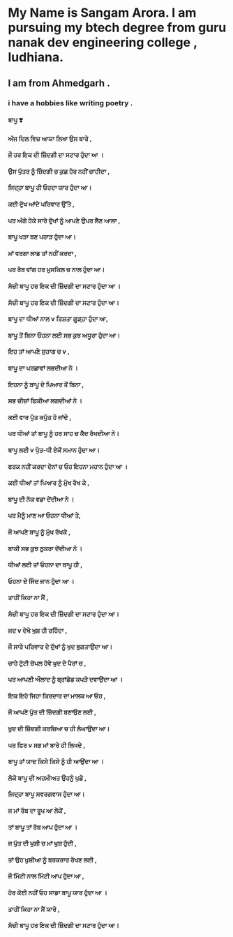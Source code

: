 # My Name is Sangam Arora. I am pursuing my btech degree from guru nanak dev engineering college , ludhiana.
## I am from Ahmedgarh .
### i have a hobbies like writing poetry .
#### ਬਾਪੂ ❣️ 

#### ਅੱਜ ਦਿਲ ਵਿਚ ਆਯਾ ਲਿਖਾ ਉਸ ਬਾਰੇ ,
#### ਜੌ ਹਰ ਇਕ ਦੀ ਜ਼ਿੰਦਗੀ ਦਾ ਸਟਾਰ ਹੁੰਦਾ ਆ ।
#### ਉਸ ਪੁੱਤਰ ਨੂੰ ਜ਼ਿੰਦਗੀ ਚ ਕੁਛ ਹੋਰ ਨਹੀਂ ਚਾਹੀਦਾ ,
#### ਜਿਦ੍ਹਾ ਬਾਪੂ ਹੀ ਓਹਦਾ ਯਾਰ ਹੁੰਦਾ ਆ।
#### ਕਈ ਦੁੱਖ ਆਂਦੇ ਪਰਿਵਾਰ ਉੱਤੇ ,
#### ਪਰ ਅੱਗੇ ਹੋਕੇ ਸਾਰੇ ਦੁੱਖਾਂ ਨੂੰ ਆਪਣੇ ਉਪਰ ਲੈਣ ਆਲਾ ,
#### ਬਾਪੂ ਖੜਾ ਬਣ ਪਹਾੜ ਹੁੰਦਾ ਆ।
#### ਮਾਂ ਵਰਗਾ ਲਾਡ ਤਾਂ ਨਹੀਂ ਕਰਦਾ ,
#### ਪਰ ਰੱਬ ਵਾਂਗ ਹਰ ਮੁਸਕਿਲ ਚ ਨਾਲ ਹੁੰਦਾ ਆ।
#### ਸੱਚੀ ਬਾਪੂ ਹਰ ਇਕ ਦੀ ਜ਼ਿੰਦਗੀ ਦਾ ਸਟਾਰ ਹੁੰਦਾ ਆ ।
#### ਸੱਚੀ ਬਾਪੂ ਹਰ ਇਕ ਦੀ ਜ਼ਿੰਦਗੀ ਦਾ ਸਟਾਰ ਹੁੰਦਾ ਆ।

#### ਬਾਪੂ ਦਾ ਧੀਆਂ ਨਾਲ v ਰਿਸ਼ਤਾ ਗੂੜ੍ਹਾ ਹੁੰਦਾ ਆ,
#### ਬਾਪੂ ਤੋਂ ਬਿਨਾ ਓਹਨਾ ਲਈ ਸਭ ਕੁਝ ਅਧੂਰਾ ਹੁੰਦਾ ਆ।
#### ਇਹ ਤਾਂ ਆਪਣੇ ਸੁਹਾਗ ਚ v ,
#### ਬਾਪੂ ਦਾ ਪਰਛਾਵਾਂ ਲਭਦੀਆ ਨੇ ।
#### ਇਹਨਾ ਨੂੰ ਬਾਪੂ ਦੇ ਪਿਆਰ ਤੋਂ ਬਿਨਾ ,
#### ਸਭ ਚੀਜ਼ਾਂ ਫਿਕੀਆ ਲਗਦੀਆਂ ਨੇ ।
#### ਕਈ ਵਾਰ ਪੁੱਤ ਕਪੁੱਤ ਹੋ ਜਾਂਦੇ ,
#### ਪਰ ਧੀਆਂ ਤਾਂ ਬਾਪੂ ਨੂੰ ਹਰ ਸਾਹ ਚ ਕੈਦ ਰੱਖਦੀਆ ਨੇ।

#### ਬਾਪੂ ਲਈ v ਪੁੱਤ-ਧੀ ਏਕੋਂ ਸਮਾਨ ਹੁੰਦਾ ਆ।
#### ਫਰਕ ਨਹੀਂ ਕਰਦਾ ਦੋਨਾਂ ਚ ਓਹ ਇਹਨਾ ਮਹਾਨ ਹੁੰਦਾ ਆ ।
#### ਕਈ ਧੀਆਂ ਤਾਂ ਪਿਆਰ ਨੂੰ ਮੁੱਖ ਰੱਖ ਕੇ ,
#### ਬਾਪੂ ਦੀ ਨੱਕ ਵਡਾ ਦੇਂਦੀਆ ਨੇ ।
#### ਪਰ ਮੈਨੂੰ ਮਾਣ ਆ ਓਹਨਾ ਧੀਆਂ ਤੇ,
#### ਜੌ ਆਪਣੇ ਬਾਪੂ ਨੂੰ ਮੁੱਖ ਰੱਖਕੇ ,
#### ਬਾਕੀ ਸਭ ਕੁਝ ਠੁਕਰਾ ਦੇਂਦੀਆ ਨੇ ।
#### ਧੀਆਂ ਲਈ ਤਾਂ ਓਹਨਾ ਦਾ ਬਾਪੂ ਹੀ ,
#### ਓਹਨਾ ਦੇ ਜਿੰਦ ਜਾਨ ਹੁੰਦਾ ਆ ।
#### ਤਾਹੀਂ ਕਿਹਾ ਨਾ ਮੈਂ ,
#### ਸੱਚੀ ਬਾਪੂ ਹਰ ਇਕ ਦੀ ਜ਼ਿੰਦਗੀ ਦਾ ਸਟਾਰ ਹੁੰਦਾ ਆ।

#### ਜਦ v ਦੇਖੋ ਖੁਸ਼ ਹੀ ਰਹਿੰਦਾ ,
#### ਜੌ ਸਾਰੇ ਪਰਿਵਾਰ ਦੇ ਦੁੱਖਾਂ ਨੂੰ ਖੁਦ ਭੁਗਤਾਉਂਦਾ ਆ।
#### ਚਾਹੇ ਟੁੱਟੀ ਚੱਪਲ ਹੋਵੇ ਖੁਦ ਦੇ ਪੈਰਾਂ ਚ ,
#### ਪਰ ਆਪਣੀ ਔਲਾਦ ਨੂੰ ਬ੍ਰਾਂਡੇਡ ਕਪੜੇ ਦਵਾਉਂਦਾ ਆ ।
#### ਇਕ ਇਹੋ ਜਿਹਾ ਕਿਰਦਾਰ ਦਾ ਮਾਲਕ ਆ ਓਹ ,
#### ਜੌ ਆਪਣੇ ਪੁੱਤ ਦੀ ਜ਼ਿੰਦਗੀ ਬਣਾਉਣ ਲਈ ,
#### ਖੁਦ ਦੀ ਜ਼ਿੰਦਗੀ ਕਰਜ਼ਿਆ ਚ ਹੀ ਲੰਘਾਉਂਦਾ ਆ।
#### ਪਰ ਫਿਰ v ਸਭ ਮਾਂ ਬਾਰੇ ਹੀ ਲਿਖਦੇ ,
#### ਬਾਪੂ ਤਾਂ  ਯਾਦ ਕਿਸੇ ਕਿਸੇ ਨੂੰ ਹੀ ਆਉਂਦਾ ਆ ।
#### ਲੋਕੋ ਬਾਪੂ ਦੀ ਅਹਮੀਅਤ ਉਹਨੂੰ ਪੁਛੋ ,
#### ਜਿਦ੍ਹਾ ਬਾਪੂ ਸਵਰਗਵਾਸ ਹੁੰਦਾ ਆ।
#### ਜ ਮਾਂ ਰੱਬ ਦਾ ਰੂਪ ਆ ਲੋਕੋਂ ,
#### ਤਾਂ ਬਾਪੂ ਤਾਂ ਰੱਬ ਆਪ ਹੁੰਦਾ ਆ ।
 
#### ਜ ਪੁੱਤ ਦੀ ਖੁਸ਼ੀ ਚ ਮਾਂ ਖੁਸ਼ ਹੁੰਦੀ ,
#### ਤਾਂ ਉਹ ਖੁਸ਼ੀਆ ਨੂੰ ਬਰਕਰਾਰ ਰੱਖਣ ਲਈ ,
#### ਜੌ ਮਿੱਟੀ ਨਾਲ ਮਿੱਟੀ ਆਪ ਹੁੰਦਾ ਆ ,
#### ਹੋਰ ਕੋਈ ਨਹੀਂ ਓਹ ਸਾਡਾ ਬਾਪੂ ਯਾਰ ਹੁੰਦਾ ਆ ।
#### ਤਾਹੀਂ ਕਿਹਾ ਨਾ ਮੈਂ ਯਾਰੋ ,
#### ਸੱਚੀ ਬਾਪੂ ਹਰ ਇਕ ਦੀ ਜ਼ਿੰਦਗੀ ਦਾ ਸਟਾਰ ਹੁੰਦਾ ਆ।

